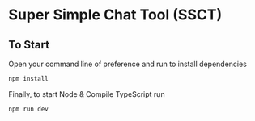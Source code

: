 # Super Simple Chat Tool (SSCT)

## To Start

Open your command line of preference and run to install dependencies
```javascript
npm install 
```

Finally, to start Node & Compile TypeScript run
```javascript
npm run dev
```